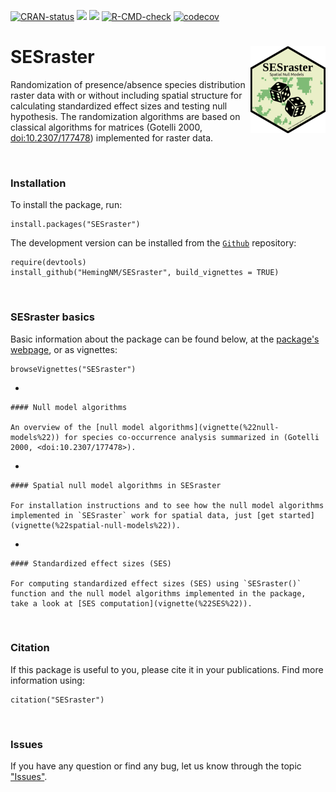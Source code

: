 <!-- badges: start -->

[![CRAN-status](https://www.r-pkg.org/badges/version/SESraster?color=green)](https://cran.r-project.org/package=SESraster) [![](http://cranlogs.r-pkg.org/badges/grand-total/SESraster?color=green)](https://cran.r-project.org/package=SESraster) [![](http://cranlogs.r-pkg.org/badges/SESraster?color=green)](https://cran.r-project.org/package=SESraster) [![R-CMD-check](https://github.com/HemingNM/SESraster/actions/workflows/R-CMD-check.yaml/badge.svg)](https://github.com/HemingNM/SESraster/actions/workflows/R-CMD-check.yaml) [![codecov](https://codecov.io/gh/HemingNM/SESraster/branch/master/graph/badge.svg?token=YJZHUXU5R7)](https://app.codecov.io/gh/HemingNM/SESraster)

<!-- badges: end -->

# SESraster <a href="https://hemingnm.github.io/SESraster/"><img src="man/figures/logo.png" alt="SESraster website" align="right" height="139"/></a>

Randomization of presence/absence species distribution raster data with or without including spatial structure for calculating standardized effect sizes and testing null hypothesis. The randomization algorithms are based on classical algorithms for matrices (Gotelli 2000, <doi:10.2307/177478>) implemented for raster data.

<br>

### Installation

To install the package, run:

```         
install.packages("SESraster")
```

The development version can be installed from the [`Github`](https://github.com/HemingNM/SESraster) repository:

```         
require(devtools)
install_github("HemingNM/SESraster", build_vignettes = TRUE)
```

<br>

### SESraster basics

Basic information about the package can be found below, at the [package's webpage](https://hemingnm.github.io/SESraster/), or as vignettes:

```         
browseVignettes("SESraster")
```

-   

    #### Null model algorithms

    An overview of the [null model algorithms](vignette(%22null-models%22)) for species co-occurrence analysis summarized in (Gotelli 2000, <doi:10.2307/177478>).

-   

    #### Spatial null model algorithms in SESraster

    For installation instructions and to see how the null model algorithms implemented in `SESraster` work for spatial data, just [get started](vignette(%22spatial-null-models%22)).

-   

    #### Standardized effect sizes (SES)

    For computing standardized effect sizes (SES) using `SESraster()` function and the null model algorithms implemented in the package, take a look at [SES computation](vignette(%22SES%22)).

<br>

### Citation

If this package is useful to you, please cite it in your publications. Find more information using:

```         
citation("SESraster")
```

<br>

### Issues

If you have any question or find any bug, let us know through the topic ["Issues"](https://github.com/HemingNM/SESraster/issues).

<br>
